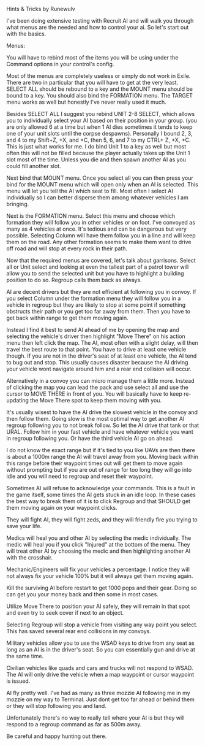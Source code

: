 Hints & Tricks by Runewulv

I've been doing extensive testing with Recruit AI and will walk you through what menus are the needed and how to control your ai. So let's start out with the basics.

Menus:

You will have to rebind most of the items you will be using under the Command options in your control's config.

Most of the menus are completely useless or simply do not work in Exile. There are two in particular that you will have to get at the very least. SELECT ALL should be rebound to a key and the MOUNT menu should be bound to a key. You should also bind the FORMATION menu. The TARGET menu works as well but honestly I've never really used it much.

Besides SELECT ALL I suggest you rebind UNIT 2-8 SELECT, which allows you to individually select your AI based on their position in your group. (you are only allowed 6 at a time but when 1 AI dies sometimes it tends to keep one of your unit slots until the corpse despawns). Personally I bound 2, 3, and 4 to my Shift+Z, +X, and +C, then 5, 6, and 7 to my CTRL+ Z, +X, +C. This is just what works for me. I do bind Unit 1 to a key as well but most often this will not be filled because the player actually takes up the Unit 1 slot most of the time. Unless you die and then spawn another AI as you could fill another slot.

Next bind that MOUNT menu. Once you select all you can then press your bind for the MOUNT menu which will open only when an AI is selected. This menu will let you tell the AI which seat to fill. Most often I select AI individually so I can better disperse them among whatever vehicles I am bringing.

Next is the FORMATION menu. Select this menu and choose which formation they will follow you in other vehicles or on foot. I've convoyed as many as 4 vehicles at once. It's tedious and can be dangerous but very possible. Selecting Column will have them follow you in a line and will keep them on the road. Any other formation seems to make them want to drive off road and will stop at every rock in their path.
 
Now that the required menus are covered, let's talk about garrisons. Select all or Unit select and looking at even the tallest part of a patrol tower will allow you to send the selected unit but you have to highlight a building position to do so. Regroup calls them back as always.

AI are decent drivers but they are not efficient at following you in convoy. If you select Column under the formation menu they will follow you in a vehicle in regroup but they are likely to stop at some point if something obstructs their path or you get too far away from them. Then you have to get back within range to get them moving again.

Instead I find it best to send AI ahead of me by opening the map and selecting the vehicle's driver then highlight "Move There" on his action menu then left click the map. The AI, most often with a slight delay, will then travel the best route to that point. You have to drive at least one vehicle though. If you are not in the driver's seat of at least one vehicle, the AI tend to bug out and stop. This usually causes disaster because the AI driving your vehicle wont navigate around him and a rear end collision will occur.

Alternatively in a convoy you can micro manage them a little more. Instead of clicking the map you can lead the pack and use select all and use the cursor to MOVE THERE in front of you. You will basically have to keep re-updating the Move There spot to keep them moving with you.

It's usually wisest to have the AI drive the slowest vehicle in the convoy and then follow them. Going slow is the most optimal way to get another AI regroup following you to not break follow. So let the AI drive that tank or that URAL. Follow him in your fast vehicle and have whatever vehicle you want in regroup following you. Or have the third vehicle AI go on ahead.

I do not know the exact range but if it's tied to you like UAVs are then there is about a 1000m range the AI will travel away from you. Moving back within this range before their waypoint times out will get them to move again without prompting but if you are out of range for too long they will go into idle and you will need to regroup and reset their waypoint.

Sometimes AI will refuse to acknowledge your commands. This is a fault in the game itself, some times the AI gets stuck in an idle loop. In these cases the best way to break them of it is to click Regroup and that SHOULD get them moving again on your waypoint clicks.

They will fight AI, they will fight zeds, and they will friendly fire you trying to save your life.

Medics will heal you and other AI by selecting the medic individually. The medic will heal you if you click "Injured" at the bottom of the menu. They will treat other AI by choosing the medic and then highlighting another AI with the crosshair.

Mechanic/Engineers will fix your vehicles a percentage. I notice they will not always fix your vehicle 100% but it will always get them moving again.

Kill the surviving AI before restart to get 1000 pops and their gear. Doing so can get you your money back and then some in most cases.

Utilize Move There to position your AI safely, they will remain in that spot and even try to seek cover if next to an object.

Selecting Regroup will stop a vehicle from visiting any way point you select. This has saved several rear end collisions in my convoys.

Military vehicles allow you to use the WSAD keys to drive from any seat as long as an AI is in the driver's seat. So you can essentially gun and drive at the same time.

Civilian vehicles like quads and cars and trucks will not respond to WSAD. The AI will only drive the vehicle when a map waypoint or cursor waypoint is issued.

AI fly pretty well. I've had as many as three mozzie AI following me in my mozzie on my way to Terminal. Just dont get too far ahead or behind them or they will stop following you and land.

Unfortunately there's no way to really tell where your AI is but they will respond to a regroup command as far as 500m away.

Be careful and happy hunting out there.
